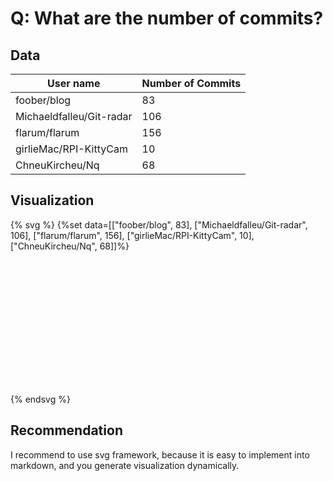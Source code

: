 # Q: What are the number of commits?

## Data

|User name|Number of Commits|
|--|--|
|foober/blog|83|
|Michaeldfalleu/Git-radar|106|
|flarum/flarum|156|
|girlieMac/RPI-KittyCam|10|
|ChneuKircheu/Nq|68|
## Visualization

{% svg %}
{%set data=[["foober/blog", 83], ["Michaeldfalleu/Git-radar", 106], ["flarum/flarum", 156], ["girlieMac/RPI-KittyCam", 10], ["ChneuKircheu/Nq", 68]]%}
<!-- a barchart -->
<svg width="500" height="200">
{% for number in data %}
    <rect x="{{loop.index * 20}}" width="{{15}}" height="{{number[1]}}" style="fill:rgb(0,0,255);stroke-width:3;stroke:rgb(0,0,0)" />
{% endfor %}
</svg>

{% endsvg %}


## Recommendation

I recommend to use svg framework, because it is easy to implement into markdown, and you generate visualization dynamically.
